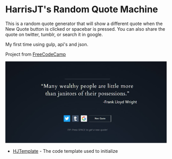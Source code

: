 # HarrisJT's Random Quote Machine

This is a random quote generator that will show a different quote when the New Quote button is clicked or spacebar is pressed. You can also share the quote on twitter, tumblr, or search it in google.

My first time using gulp, api's and json.

Project from [FreeCodeCamp](https://www.freecodecamp.com/challenges/build-a-random-quote-machine)

![Screenshot of HarrisJT's Random Quote Machine](_include/img/rqm.png?raw=true "Screenshot")

* [HJTemplate](https://github.com/HarrisJT/HJTemplate) - The code template used to initialize
